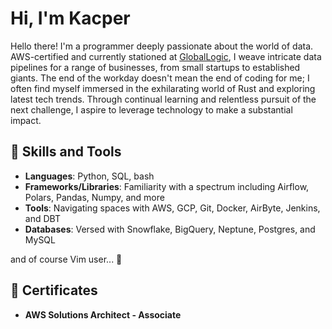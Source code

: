 # Hi, I'm Kacper

Hello there! I'm a programmer deeply passionate about the world of data. AWS-certified and currently stationed at [GlobalLogic](https://www.globallogic.com/), I weave intricate data pipelines for a range of businesses, from small startups to established giants. The end of the workday doesn't mean the end of coding for me; I often find myself immersed in the exhilarating world of Rust and exploring latest tech trends. Through continual learning and relentless pursuit of the next challenge, I aspire to leverage technology to make a substantial impact.

## 🚀 Skills and Tools

- **Languages**: Python, SQL, bash
- **Frameworks/Libraries**: Familiarity with a spectrum including Airflow, Polars, Pandas, Numpy, and more
- **Tools**: Navigating spaces with AWS, GCP, Git, Docker, AirByte, Jenkins, and DBT
- **Databases**: Versed with Snowflake, BigQuery, Neptune, Postgres, and MySQL

and of course Vim user... 👀

## 📜 Certificates

- **AWS Solutions Architect - Associate**
